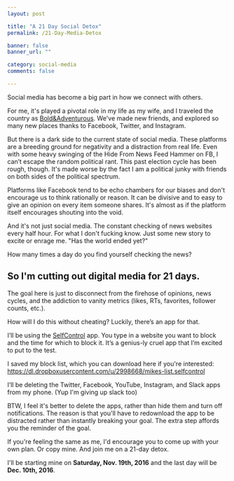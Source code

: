 ```yaml
---
layout: post

title: "A 21 Day Social Detox"
permalink: /21-Day-Media-Detox

banner: false
banner_url: ""

category: social-media
comments: false

---
```


Social media has become a big part in how we connect with others. 

For me, it's played a pivotal role in my life as my wife, and I traveled the country as <a href="https://boldandadventurous.com/" target="_blank">Bold&Adventurous</a>. We've made new friends, and explored so many new places thanks to Facebook, Twitter, and Instagram.

But there is a dark side to the current state of social media. These platforms are a breeding ground for negativity and a distraction from real life. Even with some heavy swinging of the Hide From News Feed Hammer on FB, I can’t escape the random political rant. This past election cycle has been rough, though. It's made worse by the fact I am a political junky with friends on both sides of the political spectrum. 

Platforms like Facebook tend to be echo chambers for our biases and don't encourage us to think rationally or reason. It can be divisive and to easy to give an opinion on every item someone shares. It's almost as if the platform itself encourages shouting into the void.

And it's not just social media. The constant checking of news websites every half hour. For what I don't fucking know. Just some new story to excite or enrage me. "Has the world ended yet?"

How many times a day do you find yourself checking the news?

## So I'm cutting out digital media for 21 days.

The goal here is just to disconnect from the firehose of opinions, news cycles, and the addiction to vanity metrics (likes, RTs, favorites, follower counts, etc.).

How will I do this without cheating? Luckily, there’s an app for that.

I’ll be using the <a href="http://selfcontrolapp.com/" target="_blank" rel="nofollow">SelfControl</a> app. You type in a website you want to block and the time for which to block it. It’s a genius-ly cruel app that I’m excited to put to the test. 

I saved my block list, which you can download here if you're interested: <a href="https://dl.dropboxusercontent.com/u/2998668/mikes-list.selfcontrol" target="_blank" rel="nofollow">https://dl.dropboxusercontent.com/u/2998668/mikes-list.selfcontrol</a>

I’ll be deleting the Twitter, Facebook, YouTube, Instagram, and Slack apps from my phone. (Yup I'm giving up slack too)

BTW, I feel it's better to delete the apps, rather than hide them and turn off notifications. The reason is that you'll have to redownload the app to be distracted rather than instantly breaking your goal. The extra step affords you the reminder of the goal.

If you're feeling the same as me, I'd encourage you to come up with your own plan. Or copy mine. And join me on a 21-day detox.

I'll be starting mine on <strong>Saturday, Nov. 19th, 2016</strong> and the last day will be <strong>Dec. 10th, 2016</strong>.